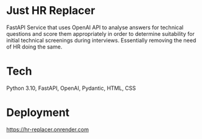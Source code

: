 # Just HR Replacer
FastAPI Service that uses OpenAI API to analyse answers for technical questions and score them appropriately in order to determine suitability for initial technical screenings during interviews. Essentially removing the need of HR doing the same.

# Tech
Python 3.10, FastAPI, OpenAI, Pydantic, HTML, CSS

# Deployment
https://hr-replacer.onrender.com
